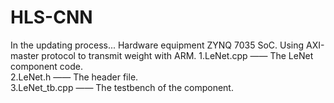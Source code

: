# HLS-CNN
In the updating process...
Hardware equipment ZYNQ 7035 SoC.
Using AXI-master protocol to transmit weight with ARM.
1.LeNet.cpp     —— The LeNet component code.<br>
2.LeNet.h       —— The header file.<br>
3.LeNet_tb.cpp  —— The testbench of the component.<br>
